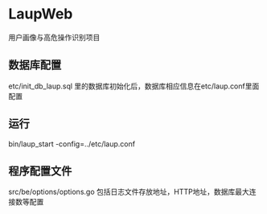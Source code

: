 # LaupWeb
用户画像与高危操作识别项目


## 数据库配置
etc/init_db_laup.sql 里的数据库初始化后，数据库相应信息在etc/laup.conf里面配置


## 运行
bin/laup_start -config=../etc/laup.conf

## 程序配置文件
src/be/options/options.go
包括日志文件存放地址，HTTP地址，数据库最大连接数等配置
